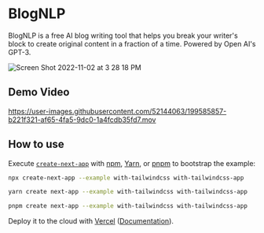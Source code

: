 # BlogNLP 

BlogNLP is a free AI blog writing tool that helps you break your writer's block to create original content in a fraction of a time. Powered by Open AI's GPT-3.

![Screen Shot 2022-11-02 at 3 28 18 PM](https://user-images.githubusercontent.com/52144063/199585829-24179d6c-914a-4e9f-b4f3-7ebabd8df159.png)

## Demo Video

https://user-images.githubusercontent.com/52144063/199585857-b221f321-af65-4fa5-9dc0-1a4fcdb35fd7.mov

## How to use

Execute [`create-next-app`](https://github.com/vercel/next.js/tree/canary/packages/create-next-app) with [npm](https://docs.npmjs.com/cli/init), [Yarn](https://yarnpkg.com/lang/en/docs/cli/create/), or [pnpm](https://pnpm.io) to bootstrap the example:

```bash
npx create-next-app --example with-tailwindcss with-tailwindcss-app
```

```bash
yarn create next-app --example with-tailwindcss with-tailwindcss-app
```

```bash
pnpm create next-app --example with-tailwindcss with-tailwindcss-app
```

Deploy it to the cloud with [Vercel](https://vercel.com/new?utm_source=github&utm_medium=readme&utm_campaign=next-example) ([Documentation](https://nextjs.org/docs/deployment)).
